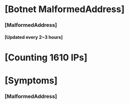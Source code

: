 # [Botnet MalformedAddress]
### [MalformedAddress]
#### [Updated every 2~3 hours]

# [Counting 1610 IPs]

# [Symptoms] 
###   [MalformedAddress]
